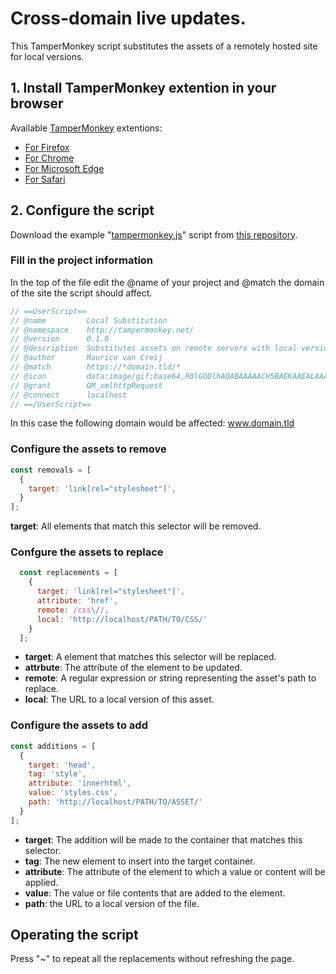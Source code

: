 # Cross-domain live updates.

This TamperMonkey script substitutes the assets of a remotely hosted site for local versions.

## 1. Install TamperMonkey extention in your browser

Available [TamperMonkey](https://www.tampermonkey.net/) extentions:
- [For Firefox](https://addons.mozilla.org/en-US/firefox/addon/tampermonkey/)
- [For Chrome](https://chrome.google.com/webstore/detail/tampermonkey/dhdgffkkebhmkfjojejmpbldmpobfkfo?hl=en)
- [For Microsoft Edge](https://www.microsoft.com/en-us/p/tampermonkey/9nblggh5162s?activetab=pivot:overviewtab)
- [For Safari](https://apps.apple.com/us/app/tampermonkey/id1482490089?mt=12)

## 2. Configure the script

Download the example "[tampermonkey.js](https://raw.githubusercontent.com/WoollyMittens/tampermonkey-substitute-local/master/tampermonkey.js)" script from [this repository](https://github.com/WoollyMittens/tampermonkey-substitute-local).

### Fill in the project information

In the top of the file edit the @name of your project and @match the domain of the site the script should affect.

```javascript
// ==UserScript==
// @name         Local Substitution
// @namespace    http://tampermonkey.net/
// @version      0.1.0
// @description  Substitutes assets on remote servers with local versions
// @author       Maurice van Creij
// @match        https://*domain.tld/*
// @icon         data:image/gif;base64,R0lGODlhAQABAAAAACH5BAEKAAEALAAAAAABAAEAAAICTAEAOw==
// @grant        GM_xmlhttpRequest
// @connect      localhost
// ==/UserScript==
```

In this case the following domain would be affected: www.domain.tld

### Configure the assets to remove

```javascript
const removals = [
  {
    target: 'link[rel="stylesheet"]',
  }
];
```

**target**: All elements that match this selector will be removed.

### Confgure the assets to replace

```javascript
  const replacements = [
    {
      target: 'link[rel="stylesheet"]',
      attribute: 'href',
      remote: /css\//,
      local: 'http://localhost/PATH/TO/CSS/'
    }
  ];
```

- **target**: A element that matches this selector will be replaced.
- **attrbute**: The attribute of the element to be updated.
- **remote**: A regular expression or string representing the asset's path to replace.
- **local**: The URL to a local version of this asset.

### Configure the assets to add

```javascript
const additions = [
  {
    target: 'head',
    tag: 'style',
    attribute: 'innerhtml',
    value: 'styles.css',
    path: 'http://localhost/PATH/TO/ASSET/'
  }
];
```

- **target**: The addition will be made to the container that matches this selector.
- **tag**: The new element to insert into the target container.
- **attribute**: The attribute of the element to which a value or content will be applied.
- **value**: The value or file contents that are added to the element.
- **path**: the URL to a local version of the file.

## Operating the script

Press "~" to repeat all the replacements without refreshing the page.
